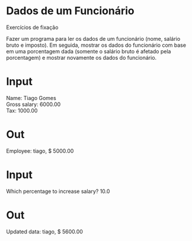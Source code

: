 # Dados de um Funcionário
Exercícios de fixação

Fazer um programa para ler os dados de um funcionário (nome, salário bruto e imposto). Em seguida, mostrar os dados do funcionário com base em uma porcentagem dada (somente o salário bruto é afetado pela porcentagem) e mostrar novamente os dados do funcionário. 

# Input
Name: Tiago Gomes <br>
Gross salary: 6000.00  <br>
Tax: 1000.00 <br>

# Out
Employee: tiago, $ 5000.00  <br>

# Input
Which percentage to increase salary? 10.0 <br>

# Out
Updated data: tiago, $ 5600.00
